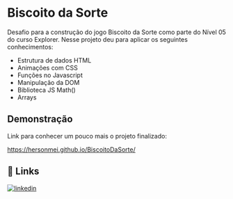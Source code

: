 # Biscoito da Sorte

Desafio para a construção do jogo Biscoito da Sorte como parte do Nível 05 do curso Explorer. Nesse projeto deu para aplicar os seguintes conhecimentos:

- Estrutura de dados HTML
- Animações com CSS
- Funções no Javascript
- Manipulação da DOM
- Biblioteca JS Math()
- Arrays

## Demonstração

Link para conhecer um pouco mais o projeto finalizado:

https://hersonmei.github.io/BiscoitoDaSorte/


## 🔗 Links
[![linkedin](https://img.shields.io/badge/linkedin-0A66C2?style=for-the-badge&logo=linkedin&logoColor=white)](https://www.linkedin.com/in/herson-meireles-02838b61/)
